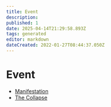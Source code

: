 ```yaml
---
title: Event
description:
published: 1
date: 2025-04-14T21:29:58.893Z
tags: generated
editor: markdown
dateCreated: 2022-01-27T08:44:37.050Z
---
```


# Event
- [Manifestation](/structure/chronological/event/manifestation.md)
- [The Collapse](/structure/chronological/event/the-collapse.md)
